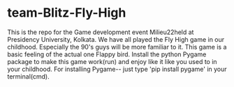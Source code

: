 # team-Blitz-Fly-High
This is the repo for the Game development event Milieu22held at Presidency University, Kolkata. We have all played the Fly High game in our childhood. Especially the 90's guys will be more familiar to it. This game is a basic feeling of the actual one Flappy bird.
Install the python Pygame package to make this game work(run) and enjoy like it like you used to in your childhood. For installing Pygame-- just type 'pip install pygame' in your terminal(cmd).
